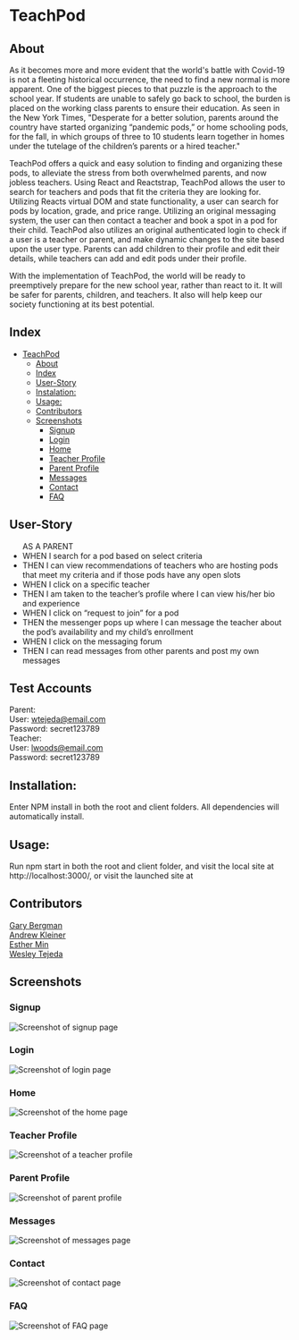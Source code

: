 # TeachPod

## About

As it becomes more and more evident that the world's battle with Covid-19 is not a fleeting historical occurrence, the need to find a new normal is more apparent. One of the biggest pieces to that puzzle is the approach to the school year. If students are unable to safely go back to school, the burden is placed on the working class parents to ensure their education. As seen in the New York Times, "Desperate for a better solution, parents around the country have started organizing “pandemic pods,” or home schooling pods, for the fall, in which groups of three to 10 students learn together in homes under the tutelage of the children’s parents or a hired teacher."

TeachPod offers a quick and easy solution to finding and organizing these pods, to alleviate the stress from both overwhelmed parents, and now jobless teachers. Using React and Reactstrap, TeachPod allows the user to search for teachers and pods that fit the criteria they are looking for. Utilizing Reacts virtual DOM and state functionality, a user can search for pods by location, grade, and price range. Utilizing an original messaging system, the user can then contact a teacher and book a spot in a pod for their child. TeachPod also utilizes an original authenticated login to check if a user is a teacher or parent, and make dynamic changes to the site based upon the user type. Parents can add children to their profile and edit their details, while teachers can add and edit pods under their profile.

With the implementation of TeachPod, the world will be ready to preemptively prepare for the new school year, rather than react to it. It will be safer for parents, children, and teachers. It also will help keep our society functioning at its best potential.

## Index
- [TeachPod](#teachpod)
  - [About](#about)
  - [Index](#index)
  - [User-Story](#user-story)
  - [Instalation:](#instalation)
  - [Usage:](#usage)
  - [Contributors](#contributors)
  - [Screenshots](#screenshots)
    - [Signup](#signup)
    - [Login](#login)
    - [Home](#home)
    - [Teacher Profile](#teacher-profile)
    - [Parent Profile](#parent-profile)
    - [Messages](#messages)
    - [Contact](#contact)
    - [FAQ](#faq)

## User-Story

<ul>AS A PARENT
<li>WHEN I search for a pod based on select criteria</li>
<li>THEN I can view recommendations of teachers who are hosting pods that meet my criteria and if those pods have any open slots</li>
<li>WHEN I click on a specific teacher</li>
<li>THEN I am taken to the teacher’s profile where I can view his/her bio and experience</li>
<li>WHEN I click on “request to join” for a pod
</li>
<li>THEN the messenger pops up where I can message the teacher about the pod’s availability and my child’s enrollment</li>
<li>WHEN I click on the messaging forum</li>
<li>THEN I can read messages from other parents and post my own messages</li>
</ul>


## Test Accounts
Parent:<br>
      User: wtejeda@email.com<br>
      Password: secret123789<br>
Teacher:<br>
      User: lwoods@email.com<br>
      Password: secret123789<br>

## Installation:
Enter NPM install in both the root and client folders. All dependencies will automatically install.

## Usage:
Run npm start in both the root and client folder, and visit the local site at http://localhost:3000/, or visit the launched site at 

## Contributors
<a href="https://github.com/Gary-Bergman">Gary Bergman</a>\
<a href="https://github.com/akleiner26">Andrew Kleiner</a>\
<a href="https://github.com/jungjungie">Esther Min</a>\
<a href="https://github.com/WesleyTejeda">Wesley Tejeda</a>

## Screenshots

### Signup
<img src="./client/public/images/screenshots/signup.png" alt="Screenshot of signup page">

### Login
<img src="./client/public/images/screenshots/login.png" alt="Screenshot of login page">

### Home
<img src="./client/public/images/screenshots/home.png" alt="Screenshot of the home page">

### Teacher Profile
<img src="./client/public/images/screenshots/teacherProfile.png" alt="Screenshot of a teacher profile">

### Parent Profile
<img src="./client/public/images/screenshots/parentProfile.png" alt="Screenshot of parent profile">

### Messages
<img src="./client/public/images/screenshots/messages.png" alt="Screenshot of messages page">

### Contact
<img src="./client/public/images/screenshots/contact.png" alt="Screenshot of contact page">

### FAQ
<img src="./client/public/images/screenshots/faq.png" alt="Screenshot of FAQ page">





